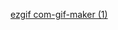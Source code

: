 [ezgif com-gif-maker (1)](https://user-images.githubusercontent.com/59735375/190728917-a916f665-d3de-478b-8eb9-81b69b24bbe5.gif)
